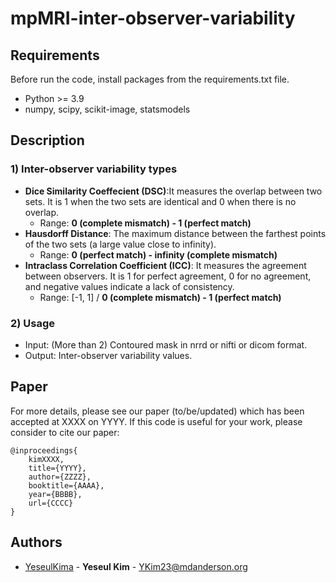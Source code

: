 # mpMRI-inter-observer-variability


## Requirements
Before run the code, install packages from the requirements.txt file. 
- Python >= 3.9
- numpy, scipy, scikit-image, statsmodels


## Description

### 1) Inter-observer variability types
* **Dice Similarity Coeffecient (DSC)**:It measures the overlap between two sets. It is 1 when the two sets are identical and 0 when there is no overlap.
    - Range: **0 (complete mismatch) - 1 (perfect match)**
* **Hausdorff Distance**: The maximum distance between the farthest points of the two sets (a large value close to infinity).
    - Range: **0 (perfect match) - infinity (complete mismatch)**
* **Intraclass Correlation Coefficient (ICC)**: It measures the agreement between observers. It is 1 for perfect agreement, 0 for no agreement, and negative values indicate a lack of consistency.
    - Range: [-1, 1] / **0 (complete mismatch) - 1 (perfect match)**

  
### 2) Usage
- Input: (More than 2) Contoured mask in nrrd or nifti or dicom format.
- Output: Inter-observer variability values. 


## Paper
For more details, please see our paper (to/be/updated) which has been accepted at XXXX on YYYY. 
If this code is useful for your work, please consider to cite our paper:
```
@inproceedings{
    kimXXXX,
    title={YYYY},
    author={ZZZZ},
    booktitle={AAAA},
    year={BBBB},
    url={CCCC}
}
```

## Authors
  - [YeseulKima](https://github.com/YeseulKima) - **Yeseul Kim** - <YKim23@mdanderson.org>
